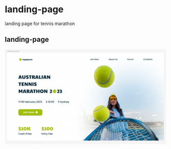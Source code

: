 # landing-page
 landing page for tennis marathon

## landing-page
![landing-page](landing-page.png)

